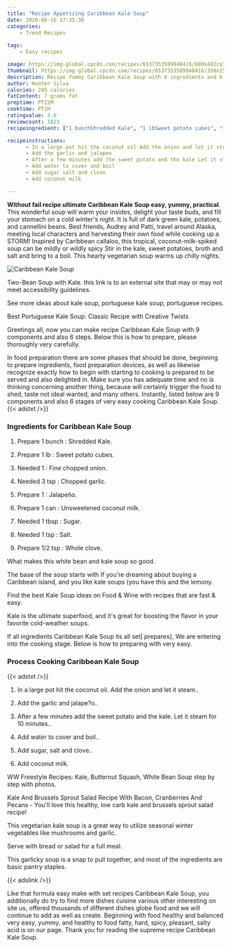 ```yaml
---
title: "Recipe Appetizing Caribbean Kale Soup"
date: 2020-06-16 17:35:38
categories:
    - Trend Recipes
    
tags:
    - Easy recipes

image: https://img-global.cpcdn.com/recipes/6537353589948416/680x482cq70/caribbean-kale-soup-recipe-main-photo.jpg
thumbnail: https://img-global.cpcdn.com/recipes/6537353589948416/350x250cq70/caribbean-kale-soup-recipe-main-photo.jpg
description: Recipe Yummy Caribbean Kale Soup with 9 ingredients and 6 stages of easy cooking.
author: Hunter Silva
calories: 245 calories
fatContent: 7 grams fat
preptime: PT22M
cooktime: PT1H
ratingvalue: 3.6
reviewcount: 1823
recipeingredient: ["1 bunchShredded Kale", "1 lbSweet potato cubes", "1Fine chopped onion", "3 tspChopped garlic", "1Jalapeo", "1 canUnsweetened coconut milk", "1 tbspSugar", "1 tspSalt", "1/2 tspWhole clove"]

recipeinstructions: 
      - In a large pot hit the coconut oil Add the onion and let it steam 
      - Add the garlic and jalapeo 
      - After a few minutes add the sweet potato and the kale Let it steam for 10 minutes 
      - Add water to cover and boil 
      - Add sugar salt and clove 
      - Add coconut milk

---
```




**Without fail recipe ultimate Caribbean Kale Soup easy, yummy, practical**. This wonderful soup will warm your insides, delight your taste buds, and fill your stomach on a cold winter&#39;s night. It is full of dark green kale, potatoes, and cannellini beans. Best friends, Audrey and Patti, travel around Alaska, meeting local characters and harvesting their own food while cooking up a STORM! Inspired by Caribbean callaloo, this tropical, coconut-milk-spiked soup can be mildly or wildly spicy Stir in the kale, sweet potatoes, broth and salt and bring to a boil. This hearty vegetarian soup warms up chilly nights.


![Caribbean Kale Soup](https://img-global.cpcdn.com/recipes/6537353589948416/680x482cq70/caribbean-kale-soup-recipe-main-photo.jpg "Caribbean Kale Soup")



Two-Bean Soup with Kale. this link is to an external site that may or may not meet accessibility guidelines.

See more ideas about kale soup, portuguese kale soup, portuguese recipes.

Best Portuguese Kale Soup: Classic Recipe with Creative Twists


Greetings all, now you can make recipe Caribbean Kale Soup with 9 components and also 6 steps. Below this is how to prepare, please thoroughly very carefully.

In food preparation there are some phases that should be done, beginning to prepare ingredients, food preparation devices, as well as likewise recognize exactly how to begin with starting to cooking is prepared to be served and also delighted in. Make sure you has adequate time and no is thinking concerning another thing, because will certainly trigger the food to shed, taste not ideal wanted, and many others. Instantly, listed below are 9 components and also 6 stages of very easy cooking Caribbean Kale Soup.
{{< adstxt />}}

### Ingredients for Caribbean Kale Soup


1. Prepare 1 bunch : Shredded Kale.

1. Prepare 1 lb : Sweet potato cubes.

1. Needed 1 : Fine chopped onion.

1. Needed 3 tsp : Chopped garlic.

1. Prepare 1 : Jalapeño.

1. Prepare 1 can : Unsweetened coconut milk.

1. Needed 1 tbsp : Sugar.

1. Needed 1 tsp : Salt.

1. Prepare 1/2 tsp : Whole clove.


What makes this white bean and kale soup so good.

The base of the soup starts with If you&#39;re dreaming about buying a Caribbean island, and you like kale soups (you have this and the lemony.

Find the best Kale Soup ideas on Food &amp; Wine with recipes that are fast &amp; easy.

Kale is the ultimate superfood, and it&#39;s great for boosting the flavor in your favorite cold-weather soups.


If all ingredients Caribbean Kale Soup its all set| prepares}, We are entering into the cooking stage. Below is how to preparing with very easy.

### Process Cooking Caribbean Kale Soup

{{< adstxt />}}


1. In a large pot hit the coconut oil. Add the onion and let it steam..



1. Add the garlic and jalape?o..



1. After a few minutes add the sweet potato and the kale. Let it steam for 10 minutes..



1. Add water to cover and boil..



1. Add sugar, salt and clove..



1. Add coconut milk.




WW Freestyle Recipes: Kale, Butternut Squash, White Bean Soup step by step with photos.

Kale And Brussels Sprout Salad Recipe With Bacon, Cranberries And Pecans - You&#39;ll love this healthy, low carb kale and brussels sprout salad recipe!

This vegetarian kale soup is a great way to utilize seasonal winter vegetables like mushrooms and garlic.

Serve with bread or salad for a full meal.

This garlicky soup is a snap to pull together, and most of the ingredients are basic pantry staples.


{{< adslink />}}

Like that formula easy make with set recipes Caribbean Kale Soup, you additionally do try to find more dishes cuisine various other interesting on site us, offered thousands of different dishes globe food and we will continue to add as well as create. Beginning with food healthy and balanced very easy, yummy, and healthy to food fatty, hard, spicy, pleasant, salty acid is on our page. Thank you for reading the supreme recipe Caribbean Kale Soup.
